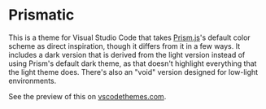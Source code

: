 # Prismatic

This is a theme for Visual Studio Code that takes [Prism.js]'s default color
scheme as direct inspiration, though it differs from it in a few ways. It
includes a dark version that is derived from the light version instead of using
Prism's default dark theme, as that doesn't highlight everything that the light
theme does. There's also an "void" version designed for low-light environments.

See the preview of this on [vscodethemes.com](https://vscodethemes.com/e/cklimas.prismatic).

[Prism.js]: https://prismjs.com